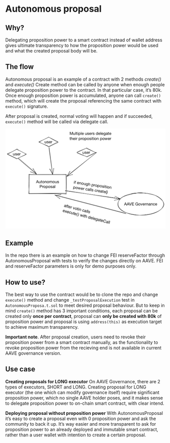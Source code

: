 # Autonomous proposal
## Why?
Delegating proposition power to a smart contract instead of wallet address gives ultimate transparency to how the proposition power would be used and what the created proposal body will be. 
## The flow
Autonomous proposal is an example of a contract with 2 methods
_create()_ and  _execute()_
Create method can be called by anyone when enough people delegate proposition power to the contract. In that particular case, it’s 80k. Once enough proposition power is accumulated, anyone can call `create()` method, which will create the proposal referencing the same contract with `execute()` signature.

After proposal is created, normal voting will happen and if succeeded, `execute()` method will be called via delegate call.

![Autonomous proposal scheme][image-1]
## Example
In the repo there is an example on how to change FEI reserveFactor through AutonomousProposal with tests to verify the changes directly on AAVE. 
FEI and reserveFactor parameters is only for demo purposes only.
## How to use? 
The best way to use the contract would be to clone the repo and change `execute()` method and change `_testProposalExecution` test in `AutonomousProposa.t.sol` to meet desired proposal behaviour.
But to keep in mind `create()` method has 3 important conditions, each proposal can be created only **once per contract**, proposal can **only be created with 80k** of proposition power and proposal is using `address(this)` as execution target to achieve maximum transparency.


**Important note**. After proposal creation, users need to revoke their proposition power from a smart contract manually, as the functionality to revoke proposition power from the recieving end is not available in current AAVE governance version. 

## Use case
**Creating proposals for LONG executor**
On AAVE Governance, there are 2 types of executors, SHORT and LONG. 
Creating proposal for LONG executor (the one which can modify governance itself) require significant proposition power, which no single AAVE holder poses, and it makes sense to delegate proposition power to on-chain smart contract, with clear intend.

**Deploying proposal without proposition power**
With AutonomousProposal it’s easy to create a proposal even with 0 proposition power and ask the community to back it up. It’s way easier and more transparent to ask for proposition power to an already deployed and immutable smart contract, rather than a user wallet with intention to create a certain proposal.

[image-1]:	./images/scheme.png